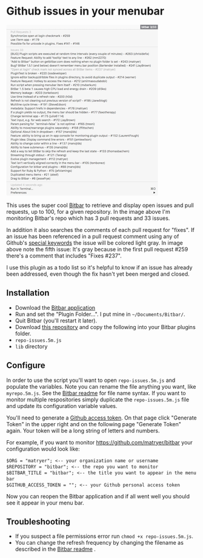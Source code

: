 # Github issues in your menubar

![alt tag](https://raw.githubusercontent.com/tomgenoni/bitbar-ghissues/master/bit.png)

This uses the super cool [Bitbar](https://github.com/matryer/bitbar) to retrieve and display open issues and pull requests, up to 100, for a given repository. In the image above I'm monitoring Bitbar's repo which has 3 pull requests and 33 issues.

In addition it also searches the comments of each pull request for "fixes". If an issue has been referenced in a pull request comment using any of Github's [special keywords](https://help.github.com/articles/closing-issues-via-commit-messages/) the issue will be colored light gray. In image above note the fifth issue: It's gray because in the first pull request #259 there's a comment that includes "Fixes #237".

I use this plugin as a todo list so it's helpful to know if an issue has already been addressed, even though the fix hasn't yet been merged and closed.

## Installation

- Download the [Bitbar application](https://github.com/matryer/bitbar/releases/latest)
- Run and set the "Plugin Folder...". I put mine in `~/Documents/Bitbar/`.
- Quit Bitbar (you'll restart it later).
- Download [this repository](https://github.com/tomgenoni/bitbar-ghissues/archive/master.zip) and copy the following into your Bitbar plugins folder.
 - `repo-issues.5m.js`
 - `lib` directory
 
## Configure

In order to use the script you'll want to open `repo-issues.5m.js` and populate the variables. Note you can rename the file anything you want, like `myrepo.5m.js`. See the [Bitbar readme](https://github.com/matryer/bitbar) for file name syntax. If you want to monitor multiple respositories simply duplicate the `repo-issues.5m.js` file and update its configuration variable values.

You'll need to generate a [Github access token](https://github.com/settings/tokens). On that page click "Generate Token" in the upper right and on the following page "Generate Token" again. Your token will be a long string of letters and numbers.

For example, if you want to monitor https://github.com/matryer/bitbar your configuration would look like:

```
$ORG = "matryer"; <-- your organization name or username
$REPOSITORY = "bitbar"; <-- the repo you want to monitor
$BITBAR_TITLE = "bitbar"; <-- the title you want to appear in the menu bar
$GITHUB_ACCESS_TOKEN = ""; <-- your Github personal access token
```

Now you can reopen the Bitbar application and if all went well you should see it appear in your menu bar.

## Troubleshooting

- If you suspect a file permissions error run `chmod +x repo-issues.5m.js`.
- You can change the refresh frequency by changing the filename as described in the [Bitbar readme](https://github.com/matryer/bitbar) .
